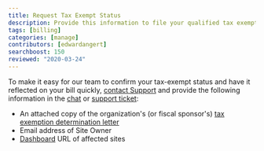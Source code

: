 ```yaml
---
title: Request Tax Exempt Status
description: Provide this information to file your qualified tax exempt status with Pantheon.
tags: [billing]
categories: [manage]
contributors: [edwardangert]
searchboost: 150
reviewed: "2020-03-24"
---
```


To make it easy for our team to confirm your tax-exempt status and have it reflected on your bill quickly, [contact Support](/support) and provide the following information in the [chat](/support#real-time-chat-support) or [support ticket](/support#ticket-support):

- An attached copy of the organization's (or fiscal sponsor's) [tax exemption determination letter](https://www.irs.gov/charities-non-profits/exempt-organizations-affirmation-letters)
- Email address of Site Owner
- [Dashboard](/sites) URL of affected sites

